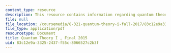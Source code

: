 ```yaml
---
content_type: resource
description: This resource contains information regarding quantum theory I, exams.
file: null
file_location: /coursemedia/8-321-quantum-theory-i-fall-2017/83c12e9a33252437f55c8066527c2b3f_MIT8_321F17_Final_2015.pdf
file_type: application/pdf
resourcetype: Document
title: Quantum Theory I , Final 2015
uid: 83c12e9a-3325-2437-f55c-8066527c2b3f
---
```

